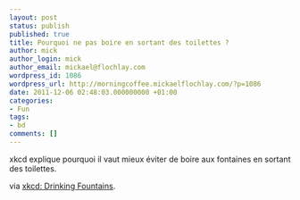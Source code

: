 ```yaml
---
layout: post
status: publish
published: true
title: Pourquoi ne pas boire en sortant des toilettes ?
author: mick
author_login: mick
author_email: mickael@flochlay.com
wordpress_id: 1086
wordpress_url: http://morningcoffee.mickaelflochlay.com/?p=1086
date: 2011-12-06 02:48:03.000000000 +01:00
categories:
- Fun
tags:
- bd
comments: []
---
```

xkcd explique pourquoi il vaut mieux éviter de boire aux fontaines en sortant des toilettes.

via <a href="http://xkcd.com/986/">xkcd: Drinking Fountains</a>.
